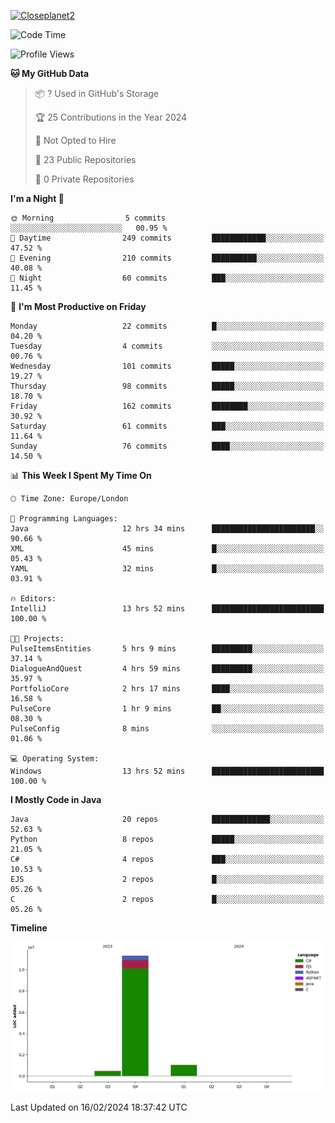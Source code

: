 [![Closeplanet2](https://github-readme-stats.vercel.app/api?username=Closeplanet2&show_icons=true&theme=tokyonight&count_private=true)]([https://github.com/Closeplanet2])

<!--START_SECTION:waka-->
![Code Time](http://img.shields.io/badge/Code%20Time-376%20hrs%2045%20mins-blue)

![Profile Views](http://img.shields.io/badge/Profile%20Views-0-blue)

**🐱 My GitHub Data** 

> 📦 ? Used in GitHub's Storage 
 > 
> 🏆 25 Contributions in the Year 2024
 > 
> 🚫 Not Opted to Hire
 > 
> 📜 23 Public Repositories 
 > 
> 🔑 0 Private Repositories 
 > 
**I'm a Night 🦉** 

```text
🌞 Morning                5 commits           ░░░░░░░░░░░░░░░░░░░░░░░░░   00.95 % 
🌆 Daytime                249 commits         ████████████░░░░░░░░░░░░░   47.52 % 
🌃 Evening                210 commits         ██████████░░░░░░░░░░░░░░░   40.08 % 
🌙 Night                  60 commits          ███░░░░░░░░░░░░░░░░░░░░░░   11.45 % 
```
📅 **I'm Most Productive on Friday** 

```text
Monday                   22 commits          █░░░░░░░░░░░░░░░░░░░░░░░░   04.20 % 
Tuesday                  4 commits           ░░░░░░░░░░░░░░░░░░░░░░░░░   00.76 % 
Wednesday                101 commits         █████░░░░░░░░░░░░░░░░░░░░   19.27 % 
Thursday                 98 commits          █████░░░░░░░░░░░░░░░░░░░░   18.70 % 
Friday                   162 commits         ████████░░░░░░░░░░░░░░░░░   30.92 % 
Saturday                 61 commits          ███░░░░░░░░░░░░░░░░░░░░░░   11.64 % 
Sunday                   76 commits          ████░░░░░░░░░░░░░░░░░░░░░   14.50 % 
```


📊 **This Week I Spent My Time On** 

```text
🕑︎ Time Zone: Europe/London

💬 Programming Languages: 
Java                     12 hrs 34 mins      ███████████████████████░░   90.66 % 
XML                      45 mins             █░░░░░░░░░░░░░░░░░░░░░░░░   05.43 % 
YAML                     32 mins             █░░░░░░░░░░░░░░░░░░░░░░░░   03.91 % 

🔥 Editors: 
IntelliJ                 13 hrs 52 mins      █████████████████████████   100.00 % 

🐱‍💻 Projects: 
PulseItemsEntities       5 hrs 9 mins        █████████░░░░░░░░░░░░░░░░   37.14 % 
DialogueAndQuest         4 hrs 59 mins       █████████░░░░░░░░░░░░░░░░   35.97 % 
PortfolioCore            2 hrs 17 mins       ████░░░░░░░░░░░░░░░░░░░░░   16.58 % 
PulseCore                1 hr 9 mins         ██░░░░░░░░░░░░░░░░░░░░░░░   08.30 % 
PulseConfig              8 mins              ░░░░░░░░░░░░░░░░░░░░░░░░░   01.06 % 

💻 Operating System: 
Windows                  13 hrs 52 mins      █████████████████████████   100.00 % 
```

**I Mostly Code in Java** 

```text
Java                     20 repos            █████████████░░░░░░░░░░░░   52.63 % 
Python                   8 repos             █████░░░░░░░░░░░░░░░░░░░░   21.05 % 
C#                       4 repos             ███░░░░░░░░░░░░░░░░░░░░░░   10.53 % 
EJS                      2 repos             █░░░░░░░░░░░░░░░░░░░░░░░░   05.26 % 
C                        2 repos             █░░░░░░░░░░░░░░░░░░░░░░░░   05.26 % 
```



**Timeline**

![Lines of Code chart](https://raw.githubusercontent.com/Closeplanet2/Closeplanet2/main/assets/bar_graph.png)


 Last Updated on 16/02/2024 18:37:42 UTC
<!--END_SECTION:waka-->
